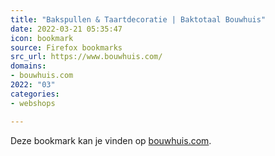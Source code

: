 ```yaml
---
title: "Bakspullen & Taartdecoratie | Baktotaal Bouwhuis"
date: 2022-03-21 05:35:47
icon: bookmark
source: Firefox bookmarks
src_url: https://www.bouwhuis.com/
domains:
- bouwhuis.com
2022: "03"
categories:
- webshops

---
```

Deze bookmark kan je vinden op [bouwhuis.com](https://www.bouwhuis.com/).
